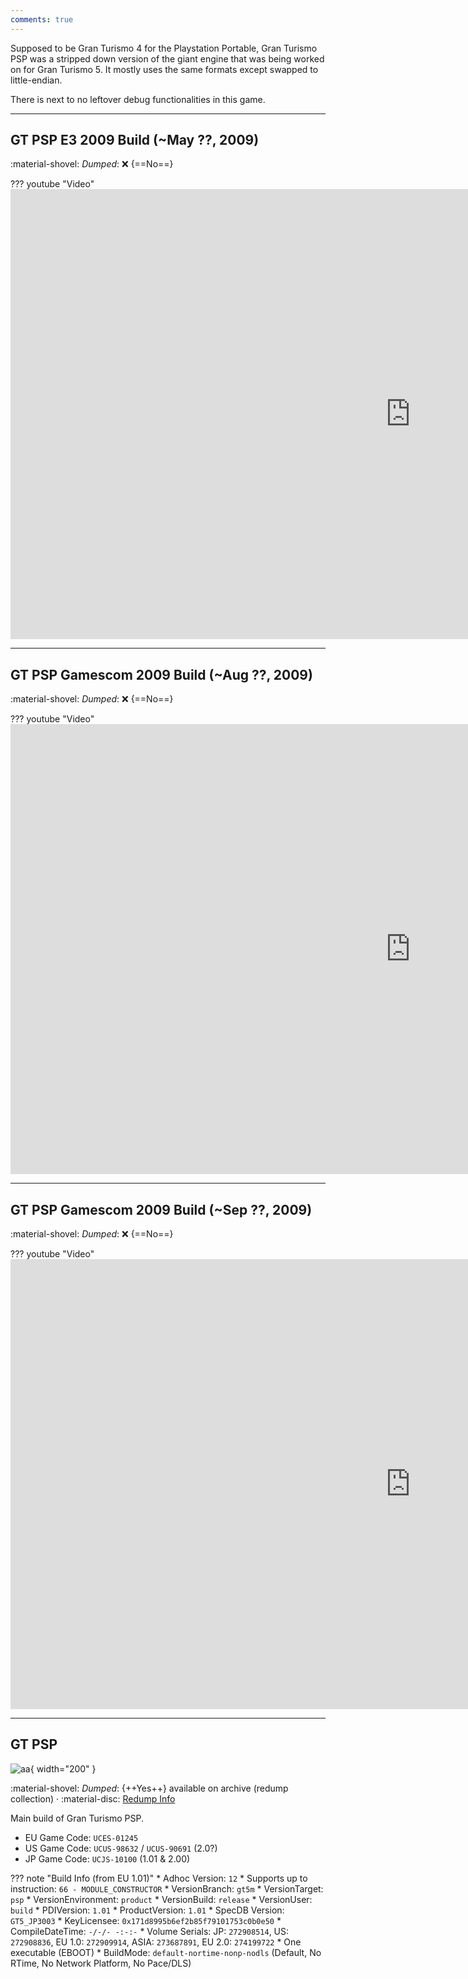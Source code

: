 ```yaml
---
comments: true
---
```


Supposed to be Gran Turismo 4 for the Playstation Portable, Gran Turismo PSP was a stripped down version of the giant engine that was being worked on for Gran Turismo 5. It mostly uses the same formats except swapped to little-endian. 

There is next to no leftover debug functionalities in this game.

---

## GT PSP E3 2009 Build (~May ??, 2009)

:material-shovel: *Dumped*: :x: {==No==}

??? youtube "Video"
    <iframe width="1280" height="720" src="https://www.youtube.com/embed/zT3Wdi-XO18" title="Legit Reviews@ E3 2009 - PSP Running Gran Turismo pt2" frameborder="0" allow="accelerometer; autoplay; clipboard-write; encrypted-media; gyroscope; picture-in-picture; web-share" allowfullscreen></iframe>

---

## GT PSP Gamescom 2009 Build (~Aug ??, 2009)

:material-shovel: *Dumped*: :x: {==No==}

??? youtube "Video"
    <iframe width="1280" height="720" src="https://www.youtube.com/embed/ufHkFqqulSo" title="GT PSP GamePlay Nurnburgring @ GamesCom" frameborder="0" allow="accelerometer; autoplay; clipboard-write; encrypted-media; gyroscope; picture-in-picture; web-share" allowfullscreen></iframe>

---

## GT PSP Gamescom 2009 Build (~Sep ??, 2009)

:material-shovel: *Dumped*: :x: {==No==}

??? youtube "Video"
    <iframe width="1280" height="720" src="https://www.youtube.com/embed/DtEcrW7mGAI" title="GamingAhead TGS 09 PSPgo &amp; Gran Turismo PSP" frameborder="0" allow="accelerometer; autoplay; clipboard-write; encrypted-media; gyroscope; picture-in-picture; web-share" allowfullscreen></iframe>

---

## GT PSP

![aa](../images/covers/gtpsp.png){ width="200" }

:material-shovel: *Dumped*: {++Yes++} available on archive (redump collection) · :material-disc: [Redump Info](http://redump.org/discs/quicksearch/gran-turismo/)

Main build of Gran Turismo PSP.

* EU Game Code: `UCES-01245`
* US Game Code: `UCUS-98632` / `UCUS-90691` (2.0?)
* JP Game Code: `UCJS-10100` (1.01 & 2.00)

??? note "Build Info (from EU 1.01)"
    * Adhoc Version: `12`
    * Supports up to instruction: `66 - MODULE_CONSTRUCTOR`
    * VersionBranch: `gt5m`
    * VersionTarget: `psp`
    * VersionEnvironment: `product`
    * VersionBuild: `release`
    * VersionUser: `build`
    * PDIVersion: `1.01`
    * ProductVersion: `1.01`
    * SpecDB Version: `GT5_JP3003`
    * KeyLicensee: `0x171d8995b6ef2b85f79101753c0b0e50`
    * CompileDateTime: `-/-/- -:-:-`
    * Volume Serials: JP: `272908514`, US: `272908836`, EU 1.0: `272909914`, ASIA: `273687891`, EU 2.0: `274199722`
    * One executable (EBOOT)
    * BuildMode: `default-nortime-nonp-nodls` (Default, No RTime, No Network Platform, No Pace/DLS)